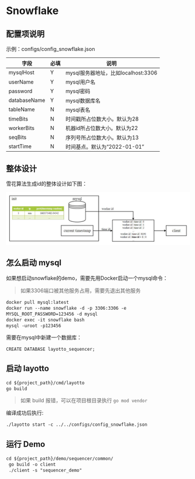 # Snowflake

## 配置项说明

示例：configs/config_snowflake.json

| 字段          | 必填 | 说明                                                         |
| ------------- | ---- | ------------------------------------------------------------ |
| mysqlHost     | Y    | mysql服务器地址，比如localhost:3306                                           |
| userName      | Y    | mysql用户名                                                  |
| password      | Y    | mysql密码                                                    |
| databaseName  | Y    | mysql数据库名                                                |
| tableName     | N    | mysql表名                                                    |
| timeBits      | N    | 时间戳所占位数大小。默认为28                                 |
| workerBits    | N    | 机器id所占位数大小。默认为22                                 |
| seqBits       | N    | 序列号所占位数大小。默认为13                                 |
| startTime     | N    | 时间基点。默认为“2022-01-01”                                 |

## 整体设计

雪花算法生成id的整体设计如下图：

![img.jpg](../../../img/sequencer/snowflake/snowflake_id.jpg)

## 怎么启动 mysql

如果想启动snowflake的demo，需要先用Docker启动一个mysql命令：

>如果3306端口被其他服务占用，需要先退出其他服务

```shell 
docker pull mysql:latest
docker run --name snowflake -d -p 3306:3306 -e MYSQL_ROOT_PASSWORD=123456 -d mysql
docker exec -it snowflake bash
mysql -uroot -p123456
```

需要在mysql中新建一个数据库：

```mysql
CREATE DATABASE layotto_sequencer;
```



## 启动 layotto

````shell
cd ${project_path}/cmd/layotto
go build
````

>如果 build 报错，可以在项目根目录执行 `go mod vendor`

编译成功后执行:

````shell
./layotto start -c ../../configs/config_snowflake.json
````

## 运行 Demo

````shell
cd ${project_path}/demo/sequencer/common/
 go build -o client
 ./client -s "sequencer_demo"
````